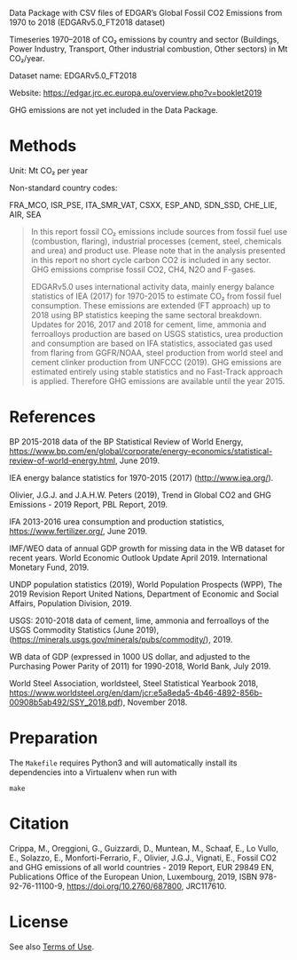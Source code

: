 Data Package with CSV files of EDGAR’s Global Fossil CO2 Emissions from 1970 to 2018 (EDGARv5.0_FT2018 dataset)

Timeseries 1970–2018 of CO₂ emissions by country and sector (Buildings, Power Industry, Transport, Other industrial combustion, Other sectors) in Mt CO₂/year.

Dataset name: EDGARv5.0_FT2018

Website: https://edgar.jrc.ec.europa.eu/overview.php?v=booklet2019

GHG emissions are not yet included in the Data Package.


# Methods

Unit: Mt CO₂ per year

Non-standard country codes:

FRA_MCO, ISR_PSE, ITA_SMR_VAT, CSXX, ESP_AND, SDN_SSD, CHE_LIE, AIR, SEA

> In this report fossil CO₂ emissions include sources from fossil fuel use (combustion, flaring), industrial processes (cement, steel, chemicals and urea) and product use.
> Please note that in the analysis presented in this report no short cycle carbon CO2 is included in any sector.
> GHG emissions comprise fossil CO2, CH4, N2O and F-gases.
>
> EDGARv5.0 uses international activity data, mainly energy balance statistics of IEA
> (2017) for 1970-2015 to estimate CO₂ from fossil fuel consumption. These emissions
> are extended (FT approach) up to 2018 using BP statistics keeping the same sectoral breakdown.
> Updates for 2016, 2017 and 2018 for cement, lime, ammonia and ferroalloys production are
> based on USGS statistics, urea production and consumption are based on IFA
> statistics, associated gas used from flaring from GGFR/NOAA, steel production from
> world steel and cement clinker production from UNFCCC (2019).
> GHG emissions are estimated entirely using stable statistics and no Fast-Track approach is applied.
> Therefore GHG emissions are available until the year 2015.


# References

BP 2015-2018 data of the BP Statistical Review of World Energy, https://www.bp.com/en/global/corporate/energy-economics/statistical-review-of-world-energy.html, June 2019.

IEA energy balance statistics for 1970-2015 (2017) (http://www.iea.org/).

Olivier, J.G.J. and J.A.H.W. Peters (2019), Trend in Global CO2 and GHG Emissions - 2019 Report, PBL Report, 2019.

IFA 2013-2016 urea consumption and production statistics, https://www.fertilizer.org/, June 2019.

IMF/WEO data of annual GDP growth for missing data in the WB dataset for recent years. World Economic Outlook Update April 2019. International Monetary Fund, 2019.

UNDP population statistics (2019), World Population Prospects (WPP), The 2019 Revision Report United Nations, Department of Economic and Social Affairs, Population Division, 2019.

USGS: 2010-2018 data of cement, lime, ammonia and ferroalloys of the USGS Commodity Statistics (June 2019), (https://minerals.usgs.gov/minerals/pubs/commodity/), 2019.

WB data of GDP (expressed in 1000 US dollar, and adjusted to the Purchasing Power Parity of 2011) for 1990-2018, World Bank, July 2019.

World Steel Association, worldsteel, Steel Statistical Yearbook 2018, https://www.worldsteel.org/en/dam/jcr:e5a8eda5-4b46-4892-856b-00908b5ab492/SSY_2018.pdf), November 2018.


# Preparation

The `Makefile` requires Python3 and will automatically install its dependencies
into a Virtualenv when run with

```shell
make
```


# Citation

Crippa, M., Oreggioni, G., Guizzardi, D., Muntean, M., Schaaf, E., Lo Vullo, E., Solazzo, E., Monforti-Ferrario, F., Olivier, J.G.J., Vignati, E., Fossil CO2 and GHG emissions of all world countries - 2019 Report, EUR 29849 EN, Publications Office of the European Union, Luxembourg, 2019, ISBN 978-92-76-11100-9, https://doi.org/10.2760/687800, JRC117610.


# License

See also [Terms of Use](http://edgar.jrc.ec.europa.eu/terms_of_use.php).
